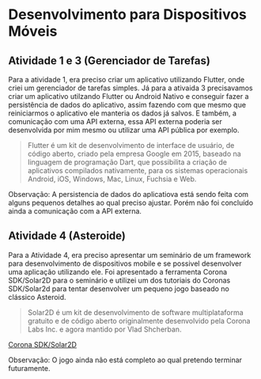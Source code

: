 # Desenvolvimento para Dispositivos Móveis

## Atividade 1 e 3 (Gerenciador de Tarefas)
Para a atividade 1, era preciso criar um aplicativo utilizando Flutter, onde criei um gerenciador de tarefas simples.
Já para a ativaida 3 precisavamos criar um aplicativo utilzando Flutter ou Android Nativo e conseguir fazer a persistência de dados do aplicativo, assim fazendo com que mesmo que reiniciarmos o aplicativo ele manteria os dados já salvos. E também, a comunicação com uma API externa, essa API externa poderia ser desenvolvida por mim mesmo ou utilizar uma API pública por exemplo.

> Flutter é um kit de desenvolvimento de interface de usuário, de código aberto, criado pela empresa Google em 2015, baseado na linguagem de programação Dart, que possibilita a criação de aplicativos compilados nativamente, para os sistemas operacionais Android, iOS, Windows, Mac, Linux, Fuchsia e Web.

Observação: A persistencia de dados do aplicatiova está sendo feita com alguns pequenos detalhes ao qual preciso ajustar. Porém não foi concluído ainda a comunicação com a API externa.

## Atividade 4 (Asteroide)
Para a Atividade 4, era preciso apresentar um seminário de um framework para desenvolvimento de dispositivos mobile e se possivel desenvolver uma aplicação utilizando ele. Foi apresentado a ferramenta Corona SDK/Solar2D para o seminário e utilizei um dos tutoriais do Coronas SDK/Solar2d  para tentar desenvolver um pequeno jogo baseado no clássico Asteroid.

> Solar2D é um kit de desenvolvimento de software multiplataforma gratuito e de código aberto originalmente desenvolvido pela Corona Labs Inc. e agora mantido por Vlad Shcherban.

[Corona SDK/Solar2D](https://coronalabs.com/)

Observação: O jogo ainda não está completo ao qual pretendo terminar futuramente.

